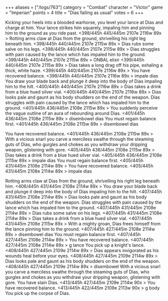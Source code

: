 +++
aliases = ["/logs/763"]
category = "Combat"
character = "Victor"
game = "Imperian"
points = 4
title = "Dias failing as usual"
votes = 6
+++

Kicking your heels into a blooded warhorse, you level your lance at Dias and 
charge at him. Your lance strikes him squarely, impaling him and pinning him to
the ground as you ride past.
<398/445h 445/445m 2107e 2116w 89x <e-pp> <bd>> 
Rotting arms claw at Dias from the ground, shrivelling his right leg beneath 
him.
<398/445h 440/445m 2107e 2115w 89x <e-pp> <bd>> 
Dias rubs some salve on his legs.
<398/445h 440/445m 2107e 2115w 89x <e-pp> <bd>> 
Dias struggles with pain caused by the lance which has impaled him to the 
ground.
<399/445h 440/445m 2107e 2115w 89x <e-pp> <bd>> 
ONBAL elixir
<399/445h 440/445m 2107e 2115w 89x <e-pp> <bd>> 
Dias takes a long drag off his pipe, exhaling a thick, white haze.
<399/445h 440/445m 2107e 2116w 89x <e-pp> <bd>> 
You have recovered balance.
<399/445h 440/445m 2107e 2116w 89x <ebpp> <bd>> impale dias
You draw your blade back and plunge it deep into the body of Dias impaling him 
to the hilt.
<400/445h 440/445m 2107e 2116w 89x <e-pp> <bd>> 
Dias takes a drink from a blue hued silver vial.
<400/445h 440/445m 2107e 2116w 89x <e-pp> <bd>> 
Dias looks pale and gaunt as his body shudders on the end of the weapon.
Dias struggles with pain caused by the lance which has impaled him to the 
ground.
<401/445h 436/445m 2108e 2115w 89x <e-pp> <bd>> 
You suddenly perceive the vague outline of an aura of rebounding around Dias.
<401/445h 436/445m 2108e 2115w 89x <e-pp> <bd>> disembowel dias
You must regain balance first.
<401/445h 436/445m 2108e 2115w 89x <e-pp> <bd>> disembowel dias

You have recovered balance.
<401/445h 436/445m 2108e 2115w 89x <ebpp> <bd>> 
With a vicious snarl you carve a merciless swathe through the steaming guts of 
Dias, who gurgles and chokes as you withdraw your dripping weapon, glistening 
with gore.
<405/445h 436/445m 2108e 2115w 89x <e-pp> <bd>> 
Dias takes a drink from a blue hued silver vial.
<405/445h 436/445m 2108e 2115w 89x <e-pp> <bd>> impale dias
You must regain balance first.
<405/445h 431/445m 2108e 2114w 89x <e-pp> <bd>> 
You have recovered balance.
<405/445h 431/445m 2108e 2114w 89x <ebpp> <bd>> impale dias

Rotting arms claw at Dias from the ground, shrivelling his right leg beneath 
him.
<406/445h 431/445m 2108e 2114w 89x <ebpp> <bd>> 
You draw your blade back and plunge it deep into the body of Dias impaling him 
to the hilt.
<407/445h 431/445m 2108e 2114w 89x <e-pp> <bd>> 
Dias looks pale and gaunt as his body shudders on the end of the weapon.
Dias struggles with pain caused by the lance which has impaled him to the 
ground.
<407/445h 431/445m 2108e 2114w 89x <e-pp> <bd>> 
Dias rubs some salve on his legs.
<407/445h 431/445m 2108e 2114w 89x <e-pp> <bd>> 
Dias takes a drink from a blue hued silver vial.
<407/445h 431/445m 2108e 2115w 89x <e-pp> <bd>> 
With a mighty groan, Dias frees himself from the lance pinning him to the 
ground.
<407/445h 427/445m 2108e 2114w 89x <e-pp> <bd>> disembowel dias
You must regain balance first.
<407/445h 427/445m 2108e 2114w 89x <e-pp> <bd>> 
You have recovered balance.
<407/445h 427/445m 2108e 2114w 89x <ebpp> <bd>> g lance
You pick up a knight's lance.
<408/445h 427/445m 2109e 2114w 89x <ebpp> <bd>> 
Dias appears invigorated as his wounds heal before your eyes.
<408/445h 427/445m 2109e 2114w 89x <ebpp> <bd>> 
Dias looks pale and gaunt as his body shudders on the end of the weapon.
<408/445h 427/445m 2109e 2114w 89x <ebpp> <bd>> disembowel
With a vicious snarl you carve a merciless swathe through the steaming guts of 
Dias, who gurgles and chokes as you withdraw your dripping weapon, glistening 
with gore.
You have slain Dias.
<413/445h 427/445m 2109e 2114w 90x <e-pp> <bd>> 
You have recovered balance.
<413/445h 422/445m 2109e 2113w 90x <ebpp> <bd>> g body
You pick up the corpse of Dias.